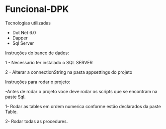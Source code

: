 # Funcional-DPK

Tecnologias utilizadas

* Dot Net 6.0
* Dapper
* Sql Server

Instruções do banco de dados:

1 - Necessario ter instalado o SQL SERVER

2 - Alterar a connectionString na pasta appsettings do projeto


Instruções para rodar o projeto:

-Antes de rodar o projeto voce deve rodar os scripts que se encontram na paste Sql.

1- Rodar as tables em ordem numerica conforme estão declarados da paste Table.

2- Rodar todas as procedures.
